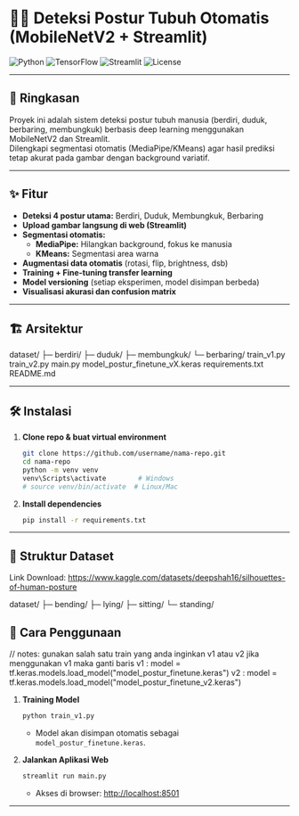 # 🚶‍♂️ Deteksi Postur Tubuh Otomatis (MobileNetV2 + Streamlit)

![Python](https://img.shields.io/badge/python-3.10+-blue)
![TensorFlow](https://img.shields.io/badge/TensorFlow-2.12+-orange)
![Streamlit](https://img.shields.io/badge/Streamlit-Enabled-brightgreen)
![License](https://img.shields.io/badge/license-MIT-green)

---

## 📖 Ringkasan

Proyek ini adalah sistem deteksi postur tubuh manusia (berdiri, duduk, berbaring, membungkuk) berbasis deep learning menggunakan MobileNetV2 dan Streamlit.  
Dilengkapi segmentasi otomatis (MediaPipe/KMeans) agar hasil prediksi tetap akurat pada gambar dengan background variatif.

---

## ✨ Fitur

- **Deteksi 4 postur utama:** Berdiri, Duduk, Membungkuk, Berbaring
- **Upload gambar langsung di web (Streamlit)**
- **Segmentasi otomatis:** 
  - **MediaPipe:** Hilangkan background, fokus ke manusia
  - **KMeans:** Segmentasi area warna
- **Augmentasi data otomatis** (rotasi, flip, brightness, dsb)
- **Training + Fine-tuning transfer learning**
- **Model versioning** (setiap eksperimen, model disimpan berbeda)
- **Visualisasi akurasi dan confusion matrix**

---

## 🏗️ Arsitektur
dataset/
├─ berdiri/
├─ duduk/
├─ membungkuk/
└─ berbaring/
train_v1.py
train_v2.py
main.py
model_postur_finetune_vX.keras
requirements.txt
README.md


---

## 🛠️ Instalasi

1. **Clone repo & buat virtual environment**
    ```bash
    git clone https://github.com/username/nama-repo.git
    cd nama-repo
    python -m venv venv
    venv\Scripts\activate        # Windows
    # source venv/bin/activate  # Linux/Mac
    ```
2. **Install dependencies**
    ```bash
    pip install -r requirements.txt
    ```

---

## 📁 Struktur Dataset
Link Download:
https://www.kaggle.com/datasets/deepshah16/silhouettes-of-human-posture

dataset/
├─ bending/
├─ lying/
├─ sitting/
└─ standing/

## 🚀 Cara Penggunaan
 // notes:  gunakan salah satu train yang anda inginkan v1 atau v2
            jika menggunakan v1 maka ganti baris 
            v1 : model = tf.keras.models.load_model("model_postur_finetune.keras")
            v2 : model = tf.keras.models.load_model("model_postur_finetune_v2.keras")
1. **Training Model**
    ```bash
    python train_v1.py
    ```
    - Model akan disimpan otomatis sebagai `model_postur_finetune.keras`.

2. **Jalankan Aplikasi Web**
    ```bash
    streamlit run main.py
    ```
    - Akses di browser: [http://localhost:8501](http://localhost:8501)

---
